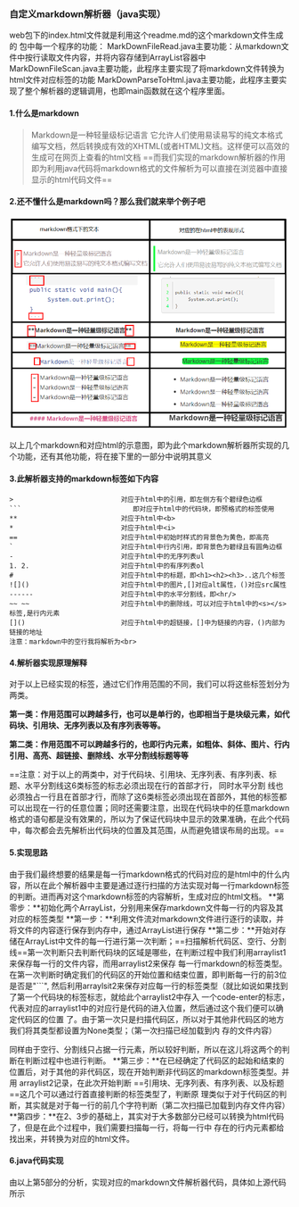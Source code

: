 ﻿### 自定义markdown解析器（java实现）
web包下的index.html文件就是利用这个readme.md的这个markdown文件生成的
包中每一个程序的功能：
MarkDownFileRead.java主要功能：从markdown文件中按行读取文件内容，并将内容存储到ArrayList容器中
MarkDownFileScan.java主要功能，此程序主要实现了将markdown文件转换为html文件对应标签的功能
MarkDownParseToHtml.java主要功能，此程序主要实现了整个解析器的逻辑调用，也即main函数就在这个程序里面。
#### 1.什么是markdown
> Markdown是一种轻量级标记语言
>它允许人们使用易读易写的纯文本格式编写文档，然后转换成有效的XHTML(或者HTML)文档。这样便可以高效的生成可在网页上查看的html文档
==而我们实现的markdown解析器的作用即为利用java代码将markdown格式的文件解析为可以直接在浏览器中直接显示的html代码文件==
#### 2.还不懂什么是markdown吗？那么我们就来举个例子吧
![](image/1.png)

以上几个markdown和对应html的示意图，即为此个markdown解析器所实现的几个功能，还有其他功能，将在接下里的一部分中说明其意义

#### 3.此解析器支持的markdown标签如下内容
```properties
>							对应于html中的引用，即左侧方有个碧绿色边框
​```							即对应于html中的代码块，即预格式的标签使用
**							对应于html中<b>
*                           对应于html中<i>
==                          对应于html中初始时样式的背景色为黄色，即高亮
`							对应于html中行内引用，即背景色为碧绿且有圆角边框
-							对应于html中的无序列表ul
1. 2. 						对应于html中的有序列表ol
#							对应于html中的标题，即<h1><h2><h3>..这几个标签 
![]()						对应于html中的图片,[]对应alt属性，()对应src属性
------						对应于html中的水平分割线，即<hr/>
~~ ~~                       对应于html中的删除线，可以对应于html中的<s></s>标签,是行内元素
[]()						对应于html中的超链接，[]中为链接的内容，()内部为链接的地址
注意：markdown中的空行我将解析为<br>
```
#### 4.解析器实现原理解释
​		对于以上已经实现的标签，通过它们作用范围的不同，我们可以将这些标签划分为两类。

**第一类：作用范围可以跨越多行，也可以是单行的，也即相当于是块级元素，如代码块、引用块、无序列表以及有序列表等等。**

**第二类：作用范围不可以跨越多行的，也即行内元素，如粗体、斜体、图片、行内引用、高亮、超链接、删除线、水平分割线标题等等**

==注意：对于以上的两类中，对于代码块、引用块、无序列表、有序列表、标题、水平分割线这6类标签的标志必须出现在行的首部才行，   		   同时水平分割 线也必须独占一行且在首部才行，而除了这6类标签必须出现在首部外，其他的标签都可以出现在一行的任意位置；同时还需要注意，出现在代码块中的任意markdown格式的语句都是没有效果的，所以为了保证代码块中显示的效果准确，在此个代码中，每次都会去先解析出代码块的位置及其范围，从而避免错误布局的出现。==
#### 5.实现思路
​        由于我们最终想要的结果是每一行markdown格式的代码对应的是html中的什么内容，所以在此个解析器中主要是通过逐行扫描的方法实现对每一行markdown标签的判断。进而再对这个markdown标签的内容解析，生成对应的html文档。
**第零步：**初始化两个ArrayList，分别用来保存markdown文件每一行的内容及其对应的标签类型
**第一步：**利用文件流对markdown文件进行逐行的读取，并将文件的内容逐行保存到内存中，通过ArrayList进行保存
**第二步：**开始对存储在ArrayList中文件的每一行进行第一次判断；==扫描解析代码区、空行、分割线==
​				第一次判断只去判断代码块的区域是哪些，在判断过程中我们利用arraylist1来保存每一行的文件内容，而用arraylist2来保存				每一行markdown的标签类型。在第一次判断时确定我们的代码区的开始位置和结束位置，即判断每一行的前3位是否是"```",				然后利用arraylsit2来保存对应每一行的标签类型（就比如说如果找到了第一个代码块的标签标志，就给此个arraylist2中存入				一个code-enter的标志，代表对应的arraylist1中的对应行是代码的进入位置，然后通过这个我们便可以确定代码区的位置				了。由于第一次只是扫描代码区，所以对于其他非代码区的地方我们将其类型都设置为None类型；（第一次扫描已经加载到内  				存的文件内容）

​				同样由于空行、分割线只占据一行元素，所以较好判断，所以在这儿将这两个的判断在判断过程中也进行判断。
**第三步：**在已经确定了代码区的起始和结束的位置后，对于其他的非代码区，现在开始判断非代码区的markdown标签类型。并用			   arraylist2记录，在此次开始判断 ==引用块、无序列表、有序列表、以及标题==这几个可以通过行首直接判断的标签类型了，判断原				理类似于对于代码区的判断，其实就是对于每一行的前几个字符判断（第二次扫描已加载到内存文件内容）
**第四步：**在2、3步的基础上，其实对于大多数部分已经可以转换为html代码了，但是在此个过程中，我们需要扫描每一行，将每一行中 			   存在的行内元素都给找出来，并转换为对应的html文件。
####  6.java代码实现
由以上第5部分的分析，实现对应的markdown文件解析器代码，具体如上源代码所示


